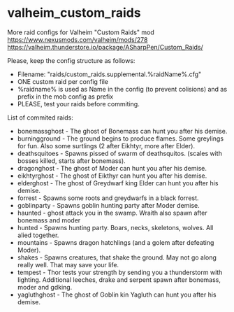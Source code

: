 # valheim_custom_raids
More raid configs for Valheim "Custom Raids" mod
https://www.nexusmods.com/valheim/mods/278
https://valheim.thunderstore.io/package/ASharpPen/Custom_Raids/

Please, keep the config structure as follows:
- Filename: "raids/custom_raids.supplemental.%raidName%.cfg"
- ONE custom raid per config file
- %raidname% is used as Name in the config (to prevent colisions) and as prefix in the mob config as prefix
- PLEASE, test your raids before commiting.

List of commited raids:
- bonemassghost - The ghost of Bonemass can hunt you after his demise.
- burningground - The ground begins to produce flames. Some greylings for fun. Also some surtlings (2 after Eikhtyr, more after Elder). 
- deathsquitoes - Spawns pissed of swarm of deathsquitos. (scales with bosses killed, starts after bonemass). 
- dragonghost - The ghost of Moder can hunt you after his demise.
- eikhtyrghost - The ghost of Eikthyr can hunt you after his demise.
- elderghost - The ghost of Greydwarf king Elder can hunt you after his demise.  
- forrest - Spawns some roots and greydwarfs in a black forrest. 
- goblinparty - Spawns goblin hunting party after Moder demise.
- haunted - ghost attack you in the swamp. Wraith also spawn after bonemass and moder
- hunted - Spawns hunting party. Boars, necks, skeletons, wolves. All alied together.
- mountains - Spawns dragon hatchlings (and a golem after defeating Moder).
- shakes - Spawns creatures, that shake the ground. May not go along really well. That may save your life.
- tempest - Thor tests your strength by sending you a thunderstorm with lighting. Additional leeches, drake and serpent spawn after bonemass, moder and gdking.
- yagluthghost - The ghost of Goblin kin Yagluth can hunt you after his demise.
